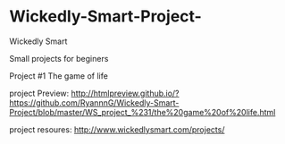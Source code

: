 # Wickedly-Smart-Project-
Wickedly Smart 

Small projects for beginers

Project #1 The game of life

project Preview:
http://htmlpreview.github.io/?https://github.com/RyannnG/Wickedly-Smart-Project/blob/master/WS_project_%231/the%20game%20of%20life.html


project resoures: http://www.wickedlysmart.com/projects/
